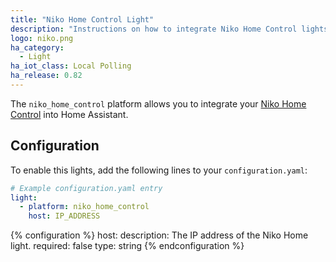 ```yaml
---
title: "Niko Home Control Light"
description: "Instructions on how to integrate Niko Home Control lights into Home Assistant."
logo: niko.png
ha_category:
  - Light
ha_iot_class: Local Polling
ha_release: 0.82
---
```


The `niko_home_control` platform allows you to integrate your [Niko Home Control](https://www.niko.eu/enus/products/niko-home-control) into Home Assistant.

## Configuration

To enable this lights, add the following lines to your `configuration.yaml`:

```yaml
# Example configuration.yaml entry
light:
  - platform: niko_home_control
    host: IP_ADDRESS
```

{% configuration %}
host:
  description: The IP address of the Niko Home light.
  required: false
  type: string
{% endconfiguration %}
